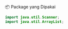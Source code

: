   <summary>📦 Package yang Dipakai</summary>

  ```java
  import java.util.Scanner;
  import java.util.ArrayList;
